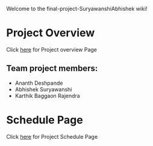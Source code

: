 Welcome to the final-project-SuryawanshiAbhishek wiki!

# Project Overview
Click [here](https://github.com/cu-ecen-aeld/final-project-AnanthD21/wiki/Project-Overview) for Project overview Page


## Team project members:

* Ananth Deshpande 
* Abhishek Suryawanshi 
* Karthik Baggaon Rajendra 

# Schedule Page
Click [here](https://github.com/cu-ecen-aeld/final-project-AnanthD21/wiki/Final-Project-Schedule-Page) for Project Schedule Page
